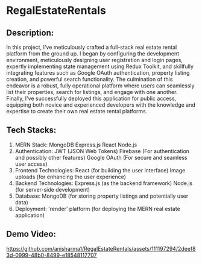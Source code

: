 # RegalEstateRentals


## Description:

In this project, I've meticulously crafted a full-stack real estate rental platform from the ground up. I began by configuring the development environment, meticulously designing user registration and login pages, expertly implementing state management using Redux Toolkit, and skillfully integrating features such as Google OAuth authentication, property listing creation, and powerful search functionality. The culmination of this endeavor is a robust, fully operational platform where users can seamlessly list their properties, search for listings, and engage with one another. Finally, I've successfully deployed this application for public access, equipping both novice and experienced developers with the knowledge and expertise to create their own real estate rental platforms.



## Tech Stacks:

1. MERN Stack:
      MongoDB
      Express.js
      React
      Node.js
2. Authentication:
    JWT (JSON Web Tokens)
    Firebase (For authentication and possibly other features)
    Google OAuth (For secure and seamless user access)
3. Frontend Technologies:
    React (for building the user interface)
    Image uploads (for enhancing the user experience)
4. Backend Technologies:
    Express.js (as the backend framework)
    Node.js (for server-side development)
5. Database:
    MongoDB (for storing property listings and potentially user data)
6. Deployment:
    'render' platform (for deploying the MERN real estate application)



## Demo Video:

https://github.com/anisharma1/RegalEstateRentals/assets/111197294/2deef83d-0999-48b0-8499-e18548117707

